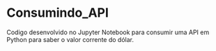 # Consumindo_API
Codigo desenvolvido no Jupyter Notebook para consumir uma API em Python para saber o valor corrente do dólar.

